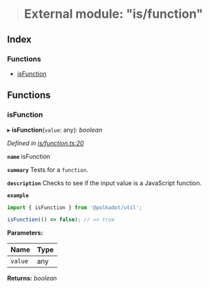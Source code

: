 > # External module: "is/function"

## Index

### Functions

* [isFunction](_is_function_.md#isfunction)

## Functions

###  isFunction

▸ **isFunction**(`value`: any): *boolean*

*Defined in [is/function.ts:20](https://github.com/polkadot-js/common/blob/cd7aafc/packages/util/src/is/function.ts#L20)*

**`name`** isFunction

**`summary`** Tests for a `function`.

**`description`** 
Checks to see if the input value is a JavaScript function.

**`example`** 
<BR>

```javascript
import { isFunction } from '@polkadot/util';

isFunction(() => false); // => true
```

**Parameters:**

Name | Type |
------ | ------ |
`value` | any |

**Returns:** *boolean*